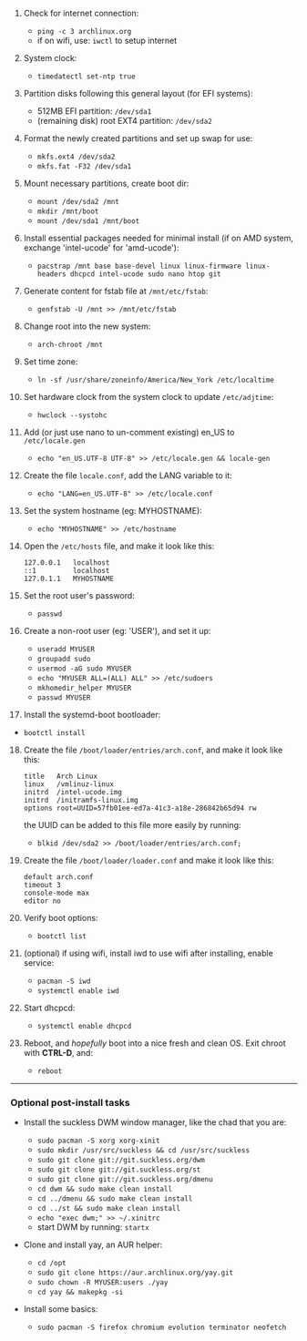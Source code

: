 
1) Check for internet connection:
    * `ping -c 3 archlinux.org`
    * if on wifi, use: `iwctl` to setup internet

2) System clock:
    * `timedatectl set-ntp true`

3) Partition disks following this general layout (for EFI systems):
    * 512MB EFI partition: `/dev/sda1`
    * (remaining disk) root EXT4 partition: `/dev/sda2`

4) Format the newly created partitions and set up swap for use:
    * `mkfs.ext4 /dev/sda2`
    * `mkfs.fat -F32 /dev/sda1`
  
5) Mount necessary partitions, create boot dir: 
    * `mount /dev/sda2 /mnt`
    * `mkdir /mnt/boot`
    * `mount /dev/sda1 /mnt/boot`

6) Install essential packages needed for minimal install (if on AMD system, exchange 'intel-ucode' for 'amd-ucode'): 
    * `pacstrap /mnt base base-devel linux linux-firmware linux-headers dhcpcd intel-ucode sudo nano htop git`

7) Generate content for fstab file at `/mnt/etc/fstab`: 
    * `genfstab -U /mnt >> /mnt/etc/fstab`

8) Change root into the new system: 
    * `arch-chroot /mnt`

9) Set time zone: 
    * `ln -sf /usr/share/zoneinfo/America/New_York /etc/localtime`

10) Set hardware clock from the system clock to update `/etc/adjtime`:  
    * `hwclock --systohc`

11) Add (or just use nano to un-comment existing) en_US to `/etc/locale.gen`
    * `echo "en_US.UTF-8 UTF-8" >> /etc/locale.gen && locale-gen`

12) Create the file `locale.conf`, add the LANG variable to it: 
    * `echo "LANG=en_US.UTF-8" >> /etc/locale.conf`

13) Set the system hostname (eg: MYHOSTNAME): 
    * `echo "MYHOSTNAME" >> /etc/hostname`

14) Open the `/etc/hosts` file, and make it look like this: 
    ```
    127.0.0.1	localhost
    ::1		    localhost
    127.0.1.1	MYHOSTNAME
    ```

15) Set the root user's password: 
    * `passwd`

16) Create a non-root user (eg: 'USER'), and set it up:
    * `useradd MYUSER`
    * `groupadd sudo`
    * `usermod -aG sudo MYUSER`
    * `echo "MYUSER ALL=(ALL) ALL" >> /etc/sudoers`
    * `mkhomedir_helper MYUSER`
    * `passwd MYUSER`

17) Install the systemd-boot bootloader: 
   * `bootctl install`

18) Create the file `/boot/loader/entries/arch.conf`, and make it look like this: 
    ```
    title   Arch Linux
    linux   /vmlinuz-linux
    initrd  /intel-ucode.img
    initrd  /initramfs-linux.img
    options root=UUID=57fb01ee-ed7a-41c3-a18e-286842b65d94 rw
    ```
    the UUID can be added to this file more easily by running: 
    * `blkid /dev/sda2 >> /boot/loader/entries/arch.conf;`

19) Create the file `/boot/loader/loader.conf` and make it look like this: 
    ```
    default arch.conf
    timeout 3
    console-mode max
    editor no
    ```

20) Verify boot options: 
    * `bootctl list`

21) (optional) if using wifi, install iwd to use wifi after installing, enable service: 
    * `pacman -S iwd`
    * `systemctl enable iwd`

22) Start dhcpcd: 
    * `systemctl enable dhcpcd`

23) Reboot, and *hopefully* boot into a nice fresh and clean OS. Exit chroot with **CTRL-D**, and:
    * `reboot`

****** 
### **Optional post-install tasks** 

* Install the suckless DWM window manager, like the chad that you are: 
    * `sudo pacman -S xorg xorg-xinit`
    * `sudo mkdir /usr/src/suckless && cd /usr/src/suckless`
    * `sudo git clone git://git.suckless.org/dwm`
    * `sudo git clone git://git.suckless.org/st`
    * `sudo git clone git://git.suckless.org/dmenu`
    * `cd dwm && sudo make clean install`
    * `cd ../dmenu && sudo make clean install`
    * `cd ../st && sudo make clean install`
    * `echo "exec dwm;" >> ~/.xinitrc`
    * start DWM by running: `startx`
    
* Clone and install yay, an AUR helper: 
    * `cd /opt`
    * `sudo git clone https://aur.archlinux.org/yay.git`
    * `sudo chown -R MYUSER:users ./yay`
    * `cd yay && makepkg -si`

* Install some basics:
    * `sudo pacman -S firefox chromium evolution terminator neofetch`
